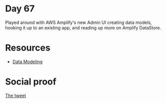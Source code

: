 # Day 67

Played around with AWS Amplify's new Admin UI creating data models, hooking it up to an existing app, and reading up more on Amplify DataStore.

# Resources

- [Data Modeling](https://docs.amplify.aws/console/data/data-model)

# Social proof

[The tweet](https://twitter.com/jennapederson/status/1335802028346531840?s=20)
